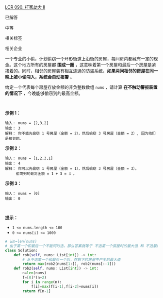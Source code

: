 [LCR 090. 打家劫舍 II](https://leetcode.cn/problems/PzWKhm/)

已解答

中等

相关标签

相关企业

一个专业的小偷，计划偷窃一个环形街道上沿街的房屋，每间房内都藏有一定的现金。这个地方所有的房屋都 **围成一圈** ，这意味着第一个房屋和最后一个房屋是紧挨着的。同时，相邻的房屋装有相互连通的防盗系统，**如果两间相邻的房屋在同一晚上被小偷闯入，系统会自动报警** 。

给定一个代表每个房屋存放金额的非负整数数组 `nums` ，请计算 **在不触动警报装置的情况下** ，今晚能够偷窃到的最高金额。

 

**示例 1：**

```
输入： nums = [2,3,2]
输出： 3
解释： 你不能先偷窃 1 号房屋（金额 = 2），然后偷窃 3 号房屋（金额 = 2）, 因为他们是相邻的。
```

**示例 2：**

```
输入： nums = [1,2,3,1]
输出： 4
解释： 你可以先偷窃 1 号房屋（金额 = 1），然后偷窃 3 号房屋（金额 = 3）。
     偷窃到的最高金额 = 1 + 3 = 4 。
```

**示例 3：**

```
输入： nums = [0]
输出： 0
```

 

**提示：**

-   `1 <= nums.length <= 100`
-   `0 <= nums[i] <= 1000`

```py
# 记n=len(nums)
# 由于第一个和最后一个不能同时选，那么答案就等于 不选第一个房屋时的最大值 和 不选最后一个房屋的最大值 中 较大的值
class Solution:
    def rob(self, nums: List[int]) -> int:
        # 从不选第一个和最后一个后，在剩下的房屋中产生的最大值
        return max(rob2(nums[1:]), rob2(nums[:-1]))
    def rob2(self, nums: List[int]) -> int:
        n=len(nums)
        f=[0]*(n+2)
        for i in range(n):
            f[i]=max(f[i-1],f[i-2]+nums[i])
        return f[n-1]
```